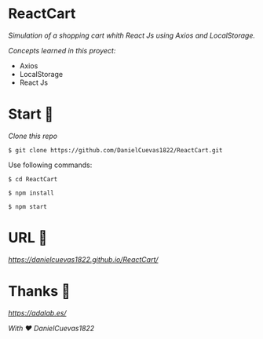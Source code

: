 # ReactCart

_Simulation of a shopping cart whith React Js using Axios and LocalStorage._

_Concepts learned in this proyect:_

* Axios
* LocalStorage
* React Js

# Start 🚀

_Clone this repo_
```
$ git clone https://github.com/DanielCuevas1822/ReactCart.git
```
Use following commands:
```
$ cd ReactCart
```
```
$ npm install
```
```
$ npm start
```

# URL 📌

_https://danielcuevas1822.github.io/ReactCart/_

# Thanks 🎁

_https://adalab.es/_

_With ❤️ DanielCuevas1822_
